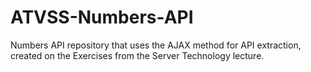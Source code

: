 # ATVSS-Numbers-API
Numbers API repository that uses the AJAX method for API extraction, created on the Exercises from the Server Technology lecture.
